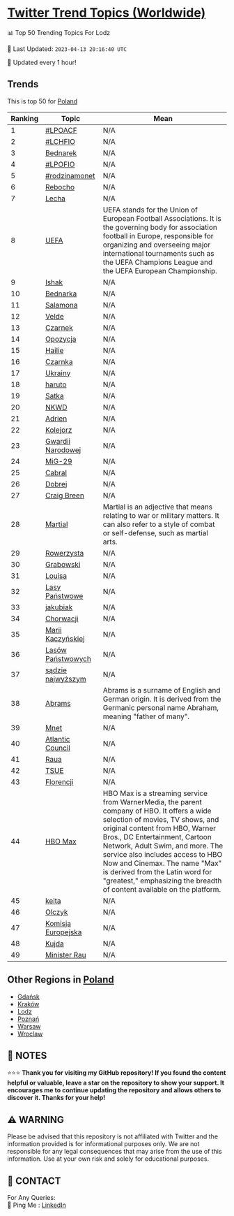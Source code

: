 [Twitter Trend Topics (Worldwide)](https://github.com/ErcinDedeoglu/Twitter-Trend-Topics)
==========


📊 Top 50 Trending Topics For Lodz

📆 Last Updated: `2023-04-13 20:16:40 UTC`

🔧 Updated every 1 hour!


## Trends

This is top 50 for [Poland](</Poland>)

| Ranking | Topic | Mean |
| ------- | ------------ | ------------ |
| 1 | [#LPOACF](http://twitter.com/search?q=%23LPOACF) | N/A |
| 2 | [#LCHFIO](http://twitter.com/search?q=%23LCHFIO) | N/A |
| 3 | [Bednarek](http://twitter.com/search?q=Bednarek) | N/A |
| 4 | [#LPOFIO](http://twitter.com/search?q=%23LPOFIO) | N/A |
| 5 | [#rodzinamonet](http://twitter.com/search?q=%23rodzinamonet) | N/A |
| 6 | [Rebocho](http://twitter.com/search?q=Rebocho) | N/A |
| 7 | [Lecha](http://twitter.com/search?q=Lecha) | N/A |
| 8 | [UEFA](http://twitter.com/search?q=UEFA) | UEFA stands for the Union of European Football Associations. It is the governing body for association football in Europe, responsible for organizing and overseeing major international tournaments such as the UEFA Champions League and the UEFA European Championship. |
| 9 | [Ishak](http://twitter.com/search?q=Ishak) | N/A |
| 10 | [Bednarka](http://twitter.com/search?q=Bednarka) | N/A |
| 11 | [Salamona](http://twitter.com/search?q=Salamona) | N/A |
| 12 | [Velde](http://twitter.com/search?q=Velde) | N/A |
| 13 | [Czarnek](http://twitter.com/search?q=Czarnek) | N/A |
| 14 | [Opozycja](http://twitter.com/search?q=Opozycja) | N/A |
| 15 | [Hailie](http://twitter.com/search?q=Hailie) | N/A |
| 16 | [Czarnka](http://twitter.com/search?q=Czarnka) | N/A |
| 17 | [Ukrainy](http://twitter.com/search?q=Ukrainy) | N/A |
| 18 | [haruto](http://twitter.com/search?q=haruto) | N/A |
| 19 | [Satka](http://twitter.com/search?q=Satka) | N/A |
| 20 | [NKWD](http://twitter.com/search?q=NKWD) | N/A |
| 21 | [Adrien](http://twitter.com/search?q=Adrien) | N/A |
| 22 | [Kolejorz](http://twitter.com/search?q=Kolejorz) | N/A |
| 23 | [Gwardii Narodowej](http://twitter.com/search?q=Gwardii+Narodowej) | N/A |
| 24 | [MiG-29](http://twitter.com/search?q=MiG-29) | N/A |
| 25 | [Cabral](http://twitter.com/search?q=Cabral) | N/A |
| 26 | [Dobrej](http://twitter.com/search?q=Dobrej) | N/A |
| 27 | [Craig Breen](http://twitter.com/search?q=Craig+Breen) | N/A |
| 28 | [Martial](http://twitter.com/search?q=Martial) | Martial is an adjective that means relating to war or military matters. It can also refer to a style of combat or self-defense, such as martial arts. |
| 29 | [Rowerzysta](http://twitter.com/search?q=Rowerzysta) | N/A |
| 30 | [Grabowski](http://twitter.com/search?q=Grabowski) | N/A |
| 31 | [Louisa](http://twitter.com/search?q=Louisa) | N/A |
| 32 | [Lasy Państwowe](http://twitter.com/search?q=Lasy+Pa%c5%84stwowe) | N/A |
| 33 | [jakubiak](http://twitter.com/search?q=jakubiak) | N/A |
| 34 | [Chorwacji](http://twitter.com/search?q=Chorwacji) | N/A |
| 35 | [Marii Kaczyńskiej](http://twitter.com/search?q=Marii+Kaczy%c5%84skiej) | N/A |
| 36 | [Lasów Państwowych](http://twitter.com/search?q=Las%c3%b3w+Pa%c5%84stwowych) | N/A |
| 37 | [sądzie najwyższym](http://twitter.com/search?q=s%c4%85dzie+najwy%c5%bcszym) | N/A |
| 38 | [Abrams](http://twitter.com/search?q=Abrams) | Abrams is a surname of English and German origin. It is derived from the Germanic personal name Abraham, meaning "father of many". |
| 39 | [Mnet](http://twitter.com/search?q=Mnet) | N/A |
| 40 | [Atlantic Council](http://twitter.com/search?q=Atlantic+Council) | N/A |
| 41 | [Raua](http://twitter.com/search?q=Raua) | N/A |
| 42 | [TSUE](http://twitter.com/search?q=TSUE) | N/A |
| 43 | [Florencji](http://twitter.com/search?q=Florencji) | N/A |
| 44 | [HBO Max](http://twitter.com/search?q=HBO+Max) | HBO Max is a streaming service from WarnerMedia, the parent company of HBO. It offers a wide selection of movies, TV shows, and original content from HBO, Warner Bros., DC Entertainment, Cartoon Network, Adult Swim, and more. The service also includes access to HBO Now and Cinemax. The name "Max" is derived from the Latin word for "greatest," emphasizing the breadth of content available on the platform. |
| 45 | [keita](http://twitter.com/search?q=keita) | N/A |
| 46 | [Olczyk](http://twitter.com/search?q=Olczyk) | N/A |
| 47 | [Komisja Europejska](http://twitter.com/search?q=Komisja+Europejska) | N/A |
| 48 | [Kujda](http://twitter.com/search?q=Kujda) | N/A |
| 49 | [Minister Rau](http://twitter.com/search?q=Minister+Rau) | N/A |



## Other Regions in [Poland](</Poland>)

* [Gdańsk](</Poland/Gdańsk.md>)
* [Kraków](</Poland/Kraków.md>)
* [Lodz](</Poland/Lodz.md>)
* [Poznań](</Poland/Poznań.md>)
* [Warsaw](</Poland/Warsaw.md>)
* [Wroclaw](</Poland/Wroclaw.md>)



## 📝 NOTES

⭐⭐⭐ **Thank you for visiting my GitHub repository! If you found the content helpful or valuable, leave a star on the repository to show your support. It encourages me to continue updating the repository and allows others to discover it. Thanks for your help!**


## ⚠️ WARNING

Please be advised that this repository is not affiliated with Twitter and the information provided is for informational purposes only. We are not responsible for any legal consequences that may arise from the use of this information. Use at your own risk and solely for educational purposes.


## 📨 CONTACT

 For Any Queries:  
            🏓 Ping Me : [LinkedIn](https://www.linkedin.com/in/ercindedeoglu/)
